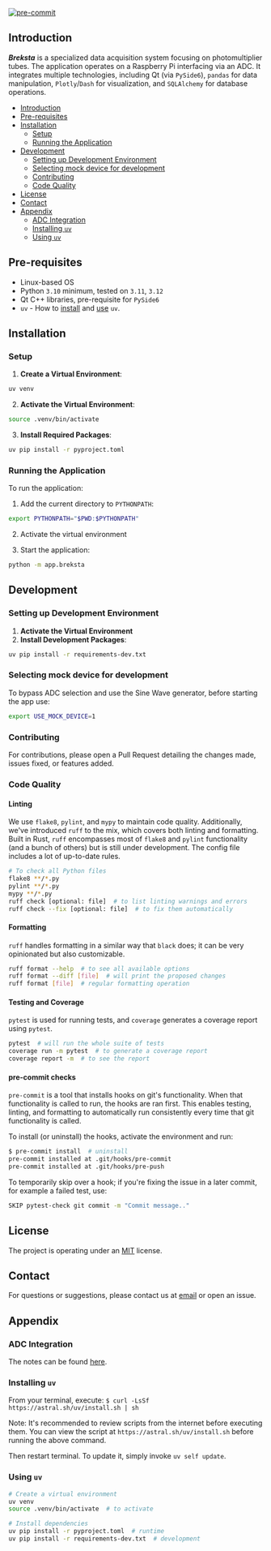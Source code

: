 [![pre-commit](https://img.shields.io/badge/pre--commit-enabled-brightgreen?logo=pre-commit)](https://github.com/pre-commit/pre-commit)

## Introduction

***Breksta*** is a specialized data acquisition system focusing on photomultiplier tubes. The application operates on a Raspberry Pi interfacing via an ADC. It integrates multiple technologies, including Qt (via `PySide6`), `pandas` for data manipulation, `Plotly`/`Dash` for visualization, and `SQLAlchemy` for database operations.

- [Introduction](#introduction)
- [Pre-requisites](#pre-requisites)
- [Installation](#installation)
  - [Setup](#setup)
  - [Running the Application](#running-the-application)
- [Development](#development)
  - [Setting up Development Environment](#setting-up-development-environment)
  - [Selecting mock device for development](#selecting-mock-device-for-development)
  - [Contributing](#contributing)
  - [Code Quality](#code-quality)
- [License](#license)
- [Contact](#contact)
- [Appendix](#appendix)
  - [ADC Integration](#adc-integration)
  - [Installing `uv`](#installing-uv)
  - [Using `uv`](#using-uv)

## Pre-requisites

- Linux-based OS
- Python `3.10` minimum, tested on `3.11`, `3.12`
- Qt C++ libraries, pre-requisite for `PySide6`
- `uv` - How to [install](#installing-uv) and [use](#using-uv) `uv`.

## Installation

### Setup

1. **Create a Virtual Environment**:

```bash
uv venv
```

2. **Activate the Virtual Environment**:

```bash
source .venv/bin/activate
```

3. **Install Required Packages**:

```bash
uv pip install -r pyproject.toml
```

### Running the Application

To run the application:

1. Add the current directory to `PYTHONPATH`:

```bash
export PYTHONPATH="$PWD:$PYTHONPATH"
```

2. Activate the virtual environment

3. Start the application:

```bash
python -m app.breksta
```

## Development

### Setting up Development Environment

1. **Activate the Virtual Environment**
2. **Install Development Packages**:

```bash
uv pip install -r requirements-dev.txt
```

### Selecting mock device for development

To bypass ADC selection and use the Sine Wave generator, before starting the app use:

```sh
export USE_MOCK_DEVICE=1
```

### Contributing

For contributions, please open a Pull Request detailing the changes made, issues fixed, or features added.

### Code Quality

#### **Linting**

We use `flake8`, `pylint`, and `mypy` to maintain code quality. Additionally, we've introduced `ruff` to the mix, which covers both linting and formatting. Built in Rust, `ruff` encompasses most of `flake8` and `pylint` functionality (and a bunch of others) but is still under development. The config file includes a lot of up-to-date rules.

```bash
# To check all Python files
flake8 **/*.py
pylint **/*.py
mypy **/*.py
ruff check [optional: file]  # to list linting warnings and errors
ruff check --fix [optional: file]  # to fix them automatically
```

#### **Formatting**

`ruff` handles formatting in a similar way that `black` does; it can be very opinionated but also customizable.

```bash
ruff format --help  # to see all available options
ruff format --diff [file]  # will print the proposed changes
ruff format [file]  # regular formatting operation
```

#### **Testing and Coverage**

`pytest` is used for running tests, and `coverage` generates a coverage report using `pytest`.

```bash
pytest  # will run the whole suite of tests
coverage run -m pytest  # to generate a coverage report
coverage report -m  # to see the report
```

#### **pre-commit checks**

`pre-commit` is a tool that installs hooks on git's functionality. When that functionality is called to run, the hooks are ran first. This enables testing, linting, and formatting to automatically run consistently every time that git functionality is called.

To install (or uninstall) the hooks, activate the environment and run:

```sh
$ pre-commit install  # uninstall
pre-commit installed at .git/hooks/pre-commit
pre-commit installed at .git/hooks/pre-push
```

To temporarily skip over a hook; if you're fixing the issue in a later commit, for example a failed test, use:

```sh
SKIP pytest-check git commit -m "Commit message.."
```

## License

The project is operating under an [MIT](./LICENSE) license.

## Contact

For questions or suggestions, please contact us at [email](m.alexandrakis@qmul.ac.uk) or open an issue.

## Appendix

### ADC Integration

The notes can be found [here](./docs/adc_integration.md).

### Installing `uv`

From your terminal, execute: `$ curl -LsSf https://astral.sh/uv/install.sh | sh`

Note: It's recommended to review scripts from the internet before executing them. You can view the script at `https://astral.sh/uv/install.sh` before running the above command.

Then restart terminal. To update it, simply invoke `uv self update`.

### Using `uv`

```bash
# Create a virtual environment
uv venv
source .venv/bin/activate  # to activate

# Install dependencies
uv pip install -r pyproject.toml  # runtime
uv pip install -r requirements-dev.txt  # development
```
